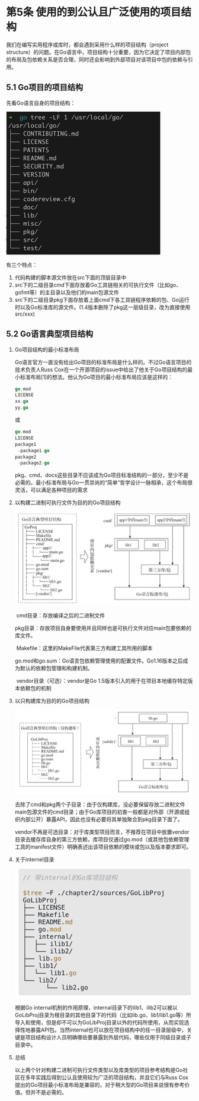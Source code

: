 # 第5条 使用的到公认且广泛使用的项目结构

我们在编写实用程序或库时，都会遇到采用什么样的项目结构（project structure）的问题。在Go语言中，项目结构十分重要，因为它决定了项目内部包的布局及包依赖关系是否合理，同时还会影响到外部项目对该项目中包的依赖与引用。

## 5.1 Go项目的项目结构

先看Go语言自身的项目结构：

<img src="5.使用得到公认且广泛使用的项目结构/images/image-20240617133420475.png" alt="image-20240617133420475" style="zoom:50%;" />

有三个特点：

1. 代码构建的脚本源文件放在src下面的顶层目录中
2. src下的二级目录cmd下面存放着Go工具链相关的可执行文件（比如go、gofmt等）的主目录以及他们的main包源文件
3. src下的二级目录pkg下面存放着上面cmd下各工具链程序依赖的包、Go运行时以及Go标准库的源文件。(1.4版本删除了pkg这一层级目录，改为直接使用src/xxx)

## 5.2 Go语言典型项目结构

1. Go项目结构的最小标准布局

   Go语言官方一直没有给出Go项目的标准布局是什么样的。不过Go语言项目的技术负责人Russ Cox在一个开源项目的issue中给出了他关于Go项目结构的最小标准布局[1]的想法。他认为Go项目的最小标准布局应该是这样的：

   ```go
   go.mod
   LICENSE
   xx.go
   yy.go
   ```

   或

   ```go
   go.mod
   LICENSE
   package1
   	-package1.go
   package2
   	-package2.go
   ```

   pkg、cmd、docs这些目录不应该成为Go项目标准结构的一部分，至少不是必需的。最小标准布局与Go一贯崇尚的“简单”哲学设计一脉相承，这个布局很灵活，可以满足各种项目的需求

2. 以构建二进制可执行文件为目的的Go项目结构

   <img src="5.使用得到公认且广泛使用的项目结构/images/image-20240619124251427.png" alt="image-20240619124251427" style="zoom:50%;" />

   ​		cmd目录：存放编译之后的二进制文件

   ​		pkg目录：存放项目自身要使用并且同样也是可执行文件对应main包要依赖的库文件。

   ​		Makefile：这里的MakeFile代表第三方构建工具所用的脚本

   ​		go.mod和go.sum：Go语言包依赖管理使用的配置文件。Go1.16版本之后成为默认的依赖包管理和构建机制。

   ​		vendor目录（可选）：vendor是Go 1.5版本引入的用于在项目本地缓存特定版本依赖包的机制

3. 以只构建库为目的的Go项目结构

   <img src="5.使用得到公认且广泛使用的项目结构/images/image-20240619125126598.png" alt="image-20240619125126598" style="zoom:50%;" />

   去除了cmd和pkg两个子目录：由于仅构建库，没必要保留存放二进制文件main包源文件的cmd目录；由于Go库项目的初衷一般都是对外部（开源或组织内部公开）暴露API，因此也没有必要将其单独聚合到pkg目录下面了。

   vendor不再是可选目录：对于库类型项目而言，不推荐在项目中放置vendor目录去缓存库自身的第三方依赖，库项目仅通过go.mod（或其他包依赖管理工具的manifest文件）明确表述出该项目依赖的模块或包以及版本要求即可。

4. 关于internel目录

   <img src="5.使用得到公认且广泛使用的项目结构/images/image-20240619125357253.png" alt="image-20240619125357253" style="zoom:50%;" />

   根据Go internal机制的作用原理，internal目录下的ilib1、ilib2可以被以GoLibProj目录为根目录的其他目录下的代码（比如lib.go、lib1/lib1.go等）所导入和使用，但是却不可以为GoLibProj目录以外的代码所使用，从而实现选择性地暴露API包。当然internal也可以放在项目结构中的任一目录层级中，关键是项目结构设计人员明确哪些要暴露到外层代码，哪些仅用于同级目录或子目录中。

5. 总结

   以上两个针对构建二进制可执行文件类型以及库类型的项目参考结构是Go社区在多年实践后得到公认且使用较为广泛的项目结构，并且它们与Russ Cox提出的Go项目最小标准布局是兼容的，对于稍大型的Go项目来说很有参考价值。但并不是必需的。



